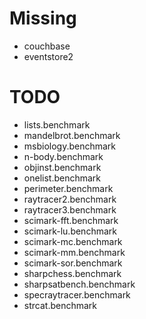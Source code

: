 # Missing

* couchbase
* eventstore2


# TODO

* lists.benchmark
* mandelbrot.benchmark
* msbiology.benchmark
* n-body.benchmark
* objinst.benchmark
* onelist.benchmark
* perimeter.benchmark
* raytracer2.benchmark
* raytracer3.benchmark
* scimark-fft.benchmark
* scimark-lu.benchmark
* scimark-mc.benchmark
* scimark-mm.benchmark
* scimark-sor.benchmark
* sharpchess.benchmark
* sharpsatbench.benchmark
* specraytracer.benchmark
* strcat.benchmark
